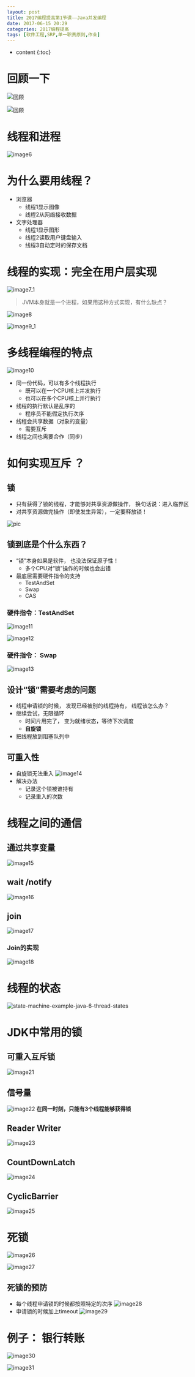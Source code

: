```yaml
---
layout: post
title: 2017编程提高第1节课——Java并发编程
date: 2017-06-15 20:29
categories: 2017编程提高
tags: [软件工程,SRP,单一职责原则,作业]
---
```


* content
{:toc}

# 回顾一下
![][1]

![][2]

# 线程和进程
![][3]
# 为什么要用线程？
- 浏览器
	- 线程1显示图像
	- 线程2从网络接收数据
- 文字处理器
	- 线程1显示图形
	- 线程2读取用户键盘输入
	- 线程3自动定时的保存文档

# 线程的实现：完全在用户层实现
![][4]
> JVM本身就是一个进程，如果用这种方式实现，有什么缺点？

![][5]

![][6]
# 多线程编程的特点
![][7]
- 同一份代码，可以有多个线程执行
	- 既可以在一个CPU核上并发执行
	- 也可以在多个CPU核上并行执行
- 线程的执行默认是乱序的
	- 程序员不能假定执行次序
- 线程会共享数据（对象的变量）
	- 需要互斥
- 线程之间也需要合作（同步）

# 如何实现互斥 ？
## 锁
- 只有获得了锁的线程，才能够对共享资源做操作， 换句话说：进入临界区
- 对共享资源做完操作（即使发生异常），一定要释放锁！

![][8]
## 锁到底是个什么东西？
- “锁”本身如果是软件， 也没法保证原子性！
	- 多个CPU对“锁”操作的时候也会出错
- 最底层需要硬件指令的支持
	- TestAndSet
	- Swap
	- CAS

### 硬件指令：TestAndSet
![][9]

![][10]
### 硬件指令： Swap
![][11]
## 设计“锁”需要考虑的问题
- 线程申请锁的时候， 发现已经被别的线程持有， 线程该怎么办？
- 继续尝试，无限循环
	- 时间片用完了， 变为就绪状态，等待下次调度
	- **自旋锁**
- 把线程放到阻塞队列中

## 可重入性
- 自旋锁无法重入
![][12]
- 解决办法
	- 记录这个锁被谁持有
	- 记录重入的次数

# 线程之间的通信
## 通过共享变量
![][13]
##  wait /notify
![][14]
## join
![][15]
### Join的实现
![][16]

# 线程的状态
![][17]
# JDK中常用的锁
## 可重入互斥锁
![][18]
## 信号量
![][19]
**在同一时刻，只能有3个线程能够获得锁**

##  Reader Writer
![][20]
##  CountDownLatch
![][21]
##  CyclicBarrier
![][22]

# 死锁
![][23]

![][24]
## 死锁的预防
- 每个线程申请锁的时候都按照特定的次序
![][25]
- 申请锁的时候加上timeout
![][26]
# 例子： 银行转账
![][27]

![][28]


  [1]: https://www.github.com/lanyuanxiaoyao/GitGallery/raw/master/%E5%9B%BE%E7%89%871.png "回顾"
  [2]: https://www.github.com/lanyuanxiaoyao/GitGallery/raw/master/image5.png "回顾"
  [3]: https://www.github.com/lanyuanxiaoyao/GitGallery/raw/master/image6.png "image6"
  [4]: https://www.github.com/lanyuanxiaoyao/GitGallery/raw/master/image7_1.png "image7_1"
  [5]: https://www.github.com/lanyuanxiaoyao/GitGallery/raw/master/image8.png "image8"
  [6]: https://www.github.com/lanyuanxiaoyao/GitGallery/raw/master/image9_1.png "image9_1"
  [7]: https://www.github.com/lanyuanxiaoyao/GitGallery/raw/master/image10.png "image10"
  [8]: https://www.github.com/lanyuanxiaoyao/GitGallery/raw/master/pic.png "pic"
  [9]: https://www.github.com/lanyuanxiaoyao/GitGallery/raw/master/image11.png "image11"
  [10]: https://www.github.com/lanyuanxiaoyao/GitGallery/raw/master/image12.png "image12"
  [11]: https://www.github.com/lanyuanxiaoyao/GitGallery/raw/master/image13.png "image13"
  [12]: https://www.github.com/lanyuanxiaoyao/GitGallery/raw/master/image14.png "image14"
  [13]: https://www.github.com/lanyuanxiaoyao/GitGallery/raw/master/image15.png "image15"
  [14]: https://www.github.com/lanyuanxiaoyao/GitGallery/raw/master/image16.png "image16"
  [15]: https://www.github.com/lanyuanxiaoyao/GitGallery/raw/master/image17.png "image17"
  [16]: https://www.github.com/lanyuanxiaoyao/GitGallery/raw/master/image18.png "image18"
  [17]: https://www.github.com/lanyuanxiaoyao/GitGallery/raw/master/state-machine-example-java-6-thread-states.png "state-machine-example-java-6-thread-states"
  [18]: https://www.github.com/lanyuanxiaoyao/GitGallery/raw/master/image21.png "image21"
  [19]: https://www.github.com/lanyuanxiaoyao/GitGallery/raw/master/image22.png "image22"
  [20]: https://www.github.com/lanyuanxiaoyao/GitGallery/raw/master/image23.png "image23"
  [21]: https://www.github.com/lanyuanxiaoyao/GitGallery/raw/master/image24.png "image24"
  [22]: https://www.github.com/lanyuanxiaoyao/GitGallery/raw/master/image25.png "image25"
  [23]: https://www.github.com/lanyuanxiaoyao/GitGallery/raw/master/image26.png "image26"
  [24]: https://www.github.com/lanyuanxiaoyao/GitGallery/raw/master/image27.png "image27"
  [25]: https://www.github.com/lanyuanxiaoyao/GitGallery/raw/master/image28.png "image28"
  [26]: https://www.github.com/lanyuanxiaoyao/GitGallery/raw/master/image29.png "image29"
  [27]: https://www.github.com/lanyuanxiaoyao/GitGallery/raw/master/image30.png "image30"
  [28]: https://www.github.com/lanyuanxiaoyao/GitGallery/raw/master/image31.png "image31"